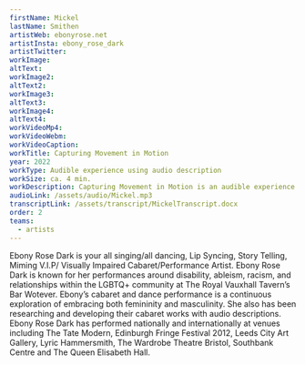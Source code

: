 ```yaml
---
firstName: Mickel
lastName: Smithen
artistWeb: ebonyrose.net
artistInsta: ebony_rose_dark
artistTwitter:
workImage:
altText:
workImage2:
altText2:
workImage3:
altText3:
workImage4:
altText4:
workVideoMp4:
workVideoWebm:
workVideoCaption:
workTitle: Capturing Movement in Motion
year: 2022
workType: Audible experience using audio description
workSize: ca. 4 min.
workDescription: Capturing Movement in Motion is an audible experience describing two images, one of which is blurry. This is how I see as a visually impaired person. The other is clear, which is how my vision changes depending on the lighting and the contrast in colours around me. The audible experience explores what it is like to be heavily reliant on contrast lighting magnification in order to create a clear image. The audible experience can be experienced while sitting down, standing up or moving around.
audioLink: /assets/audio/Mickel.mp3
transcriptLink: /assets/transcript/MickelTranscript.docx
order: 2
teams:
  - artists
---
```


Ebony Rose Dark is your all singing/all dancing, Lip Syncing, Story Telling, Miming V.I.P/ Visually Impaired Cabaret/Performance Artist. Ebony Rose Dark is known for her performances around disability, ableism, racism, and relationships within the LGBTQ+ community at The Royal Vauxhall Tavern’s Bar Wotever. Ebony’s cabaret and dance performance is a continuous exploration of embracing both femininity and masculinity. She also has been researching and developing their cabaret works with audio descriptions. Ebony Rose Dark has performed nationally and internationally at venues including The Tate Modern, Edinburgh Fringe Festival 2012, Leeds City Art Gallery, Lyric Hammersmith, The Wardrobe Theatre Bristol, Southbank Centre and The Queen Elisabeth Hall.
